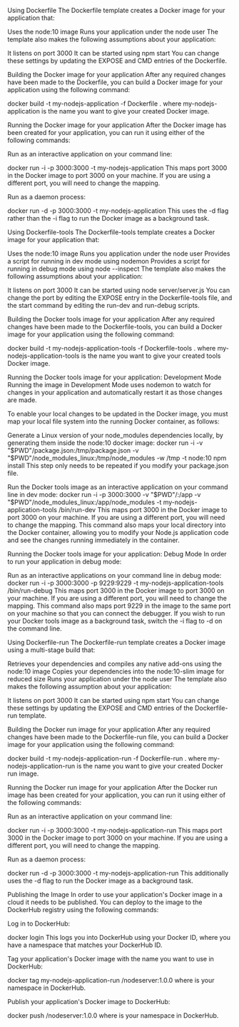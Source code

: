 Using Dockerfile
The Dockerfile template creates a Docker image for your application that:

Uses the node:10 image
Runs your application under the node user
The template also makes the following assumptions about your application:

It listens on port 3000
It can be started using npm start
You can change these settings by updating the EXPOSE and CMD entries of the Dockerfile.

Building the Docker image for your application
After any required changes have been made to the Dockerfile, you can build a Docker image for your application using the following command:

docker build -t my-nodejs-application -f Dockerfile .
where my-nodejs-application is the name you want to give your created Docker image.

Running the Docker image for your application
After the Docker image has been created for your application, you can run it using either of the following commands:

Run as an interactive application on your command line:

docker run -i -p 3000:3000 -t my-nodejs-application
This maps port 3000 in the Docker image to port 3000 on your machine. If you are using a different port, you will need to change the mapping.

Run as a daemon process:

docker run -d -p 3000:3000 -t my-nodejs-application
This uses the -d flag rather than the -i flag to run the Docker image as a background task.

Using Dockerfile-tools
The Dockerfile-tools template creates a Docker image for your application that:

Uses the node:10 image
Runs you application under the node user
Provides a script for running in dev mode using nodemon
Provides a script for running in debug mode using node --inspect
The template also makes the following assumptions about your application:

It listens on port 3000
It can be started using node server/server.js
You can change the port by editing the EXPOSE entry in the Dockerfile-tools file, and the start command by editing the run-dev and run-debug scripts.

Building the Docker tools image for your application
After any required changes have been made to the Dockerfile-tools, you can build a Docker image for your application using the following command:

docker build -t my-nodejs-application-tools -f Dockerfile-tools .
where my-nodejs-application-tools is the name you want to give your created tools Docker image.

Running the Docker tools image for your application: Development Mode
Running the image in Development Mode uses nodemon to watch for changes in your application and automatically restart it as those changes are made.

To enable your local changes to be updated in the Docker image, you must map your local file system into the running Docker container, as follows:

Generate a Linux version of your node_modules dependencies locally, by generating them inside the node:10 docker image:
docker run -i -v "$PWD"/package.json:/tmp/package.json -v "$PWD"/node_modules_linux:/tmp/node_modules -w /tmp -t node:10 npm install
This step only needs to be repeated if you modify your package.json file.

Run the Docker tools image as an interactive application on your command line in dev mode:
docker run -i -p 3000:3000 -v "$PWD"/:/app -v "$PWD"/node_modules_linux:/app/node_modules -t my-nodejs-application-tools /bin/run-dev
This maps port 3000 in the Docker image to port 3000 on your machine. If you are using a different port, you will need to change the mapping. This command also maps your local directory into the Docker container, allowing you to modify your Node.js application code and see the changes running immediately in the container.

Running the Docker tools image for your application: Debug Mode
In order to run your application in debug mode:

Run as an interactive applications on your command line in debug mode:
docker run -i -p 3000:3000 -p 9229:9229 -t my-nodejs-application-tools /bin/run-debug
This maps port 3000 in the Docker image to port 3000 on your machine. If you are using a different port, you will need to change the mapping. This command also maps port 9229 in the image to the same port on your machine so that you can connect the debugger.
If you wish to run your Docker tools image as a background task, switch the -i flag to -d on the command line.

Using Dockerfile-run
The Dockerfile-run template creates a Docker image using a multi-stage build that:

Retrieves your dependencies and compiles any native add-ons using the node:10 image
Copies your dependencies into the node:10-slim image for reduced size
Runs your application under the node user
The template also makes the following assumption about your application:

It listens on port 3000
It can be started using npm start
You can change these settings by updating the EXPOSE and CMD entries of the Dockerfile-run template.

Building the Docker run image for your application
After any required changes have been made to the Dockerfile-run file, you can build a Docker image for your application using the following command:

docker build -t my-nodejs-application-run -f Dockerfile-run .
where my-nodejs-application-run is the name you want to give your created Docker run image.

Running the Docker run image for your application
After the Docker run image has been created for your application, you can run it using either of the following commands:

Run as an interactive application on your command line:

docker run -i -p 3000:3000 -t my-nodejs-application-run
This maps port 3000 in the Docker image to port 3000 on your machine. If you are using a different port, you will need to change the mapping.

Run as a daemon process:

docker run -d -p 3000:3000 -t my-nodejs-application-run
This additionally uses the -d flag to run the Docker image as a background task.

Publishing the Image
In order to use your application's Docker image in a cloud it needs to be published. You can deploy to the image to the DockerHub registry using the following commands:

Log in to DockerHub:

docker login
This logs you into DockerHub using your Docker ID, where you have a namespace that matches your DockerHub ID.

Tag your application's Docker image with the name you want to use in DockerHub:

docker tag my-nodejs-application-run <namespace>/nodeserver:1.0.0
where <namespace> is your namespace in DockerHub.

Publish your application's Docker image to DockerHub:

docker push <namespace>/nodeserver:1.0.0
where <namespace> is your namespace in DockerHub.